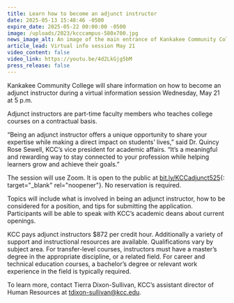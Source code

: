 ```yaml
---
title: Learn how to become an adjunct instructor
date: 2025-05-13 15:48:46 -0500
expire_date: 2025-05-22 00:00:00 -0500
image: /uploads/2023/kcccampus-580x700.jpg
news_image_alt: An image of the main entrance of Kankakee Community College
article_lead: Virtual info session May 21
video_content: false
video_link: https://youtu.be/4d2LkGjg5bM
press_release: false
---
```

Kankakee Community College will share information on how to become an adjunct instructor during a virtual information session Wednesday, May 21 at 5 p.m.

Adjunct instructors are part-time faculty members who teaches college courses on a contractual basis.

“Being an adjunct instructor offers a unique opportunity to share your expertise while making a direct impact on students’ lives,” said Dr. Quincy Rose Sewell, KCC’s vice president for academic affairs. “It’s a meaningful and rewarding way to stay connected to your profession while helping learners grow and achieve their goals.”

The session will use Zoom. It is open to the public at [bit.ly/KCCadjunct525](){: target="_blank" rel="noopener"}. No reservation is required.

Topics will include what is involved in being an adjunct instructor, how to be considered for a position, and tips for submitting the application. Participants will be able to speak with KCC’s academic deans about current openings.

KCC pays adjunct instructors $872 per credit hour. Additionally a variety of support and instructional resources are available. Qualifications vary by subject area. For transfer-level courses, instructors must have a master’s degree in the appropriate discipline, or a related field. For career and technical education courses, a bachelor’s degree or relevant work experience in the field is typically required.

To learn more, contact Tierra Dixon-Sullivan, KCC’s assistant director of Human Resources at [tdixon-sullivan@kcc.edu](mailto:tdixon-sullivan@kcc.edu).
